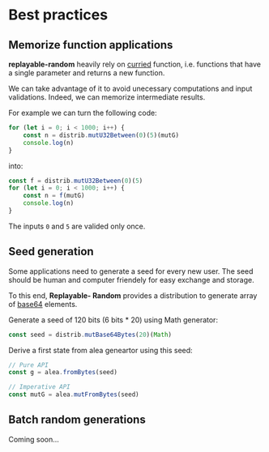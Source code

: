 # Best practices

## Memorize function applications

**replayable-random** heavily rely on [curried][currying] function, i.e. functions that have a single parameter and returns a new function.

We can take advantage of it to avoid unecessary computations and input validations. Indeed, we can memorize intermediate results.

For example we can turn the following code:

```js
for (let i = 0; i < 1000; i++) {
    const n = distrib.mutU32Between(0)(5)(mutG)
    console.log(n)
}
```

into:

```js
const f = distrib.mutU32Between(0)(5)
for (let i = 0; i < 1000; i++) {
    const n = f(mutG)
    console.log(n)
}
```

The inputs `0` and `5` are valided only once.

## Seed generation

Some applications need to generate a seed for every new user.
The seed should be human and computer friendely for easy exchange and storage.

To this end, **Replayable- Random** provides a distribution to generate array of [base64][base64] elements.

Generate a seed of 120 bits (6 bits \* 20) using Math generator:

```js
const seed = distrib.mutBase64Bytes(20)(Math)
```

Derive a first state from alea geneartor using this seed:

```js
// Pure API
const g = alea.fromBytes(seed)

// Imperative API
const mutG = alea.mutFromBytes(seed)
```

## Batch random generations

Coming soon...

[base64]: https://en.wikipedia.org/wiki/Base64
[currying]: https://en.wikipedia.org/wiki/Currying
